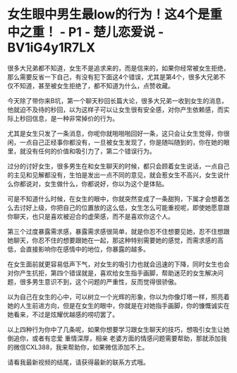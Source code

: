 # 女生眼中男生最low的行为！这4个是重中之重！ - P1 - 楚儿恋爱说 - BV1iG4y1R7LX

很多大兄弟都不知道，女生不是追求来的，而是信来的，如果你经常被女生拒绝，那么需要反省一下自己，有没有犯下面这4个错误，尤其是第4个，很多大兄弟不仅不知道，甚至被女生拒绝了，都不知道为什么，点赞收藏。

今天除了带你来B坑，第一个聊天秒回长篇大论，很多大兄弟一收到女生的消息，他就迫不及待的秒回，以为这样子可以让女生很有安全感，对你产生依赖感，而实际上秒回信息，是一种非常掉价的行为。

尤其是女生只发了一条消息，你呢你就啪啪啪回好一条，这只会让女生觉得，你很闲，一点自己正经事你都没有，一旦被女生发现了，你是随叫随到的，你在她的眼里，就没有任何的价值和吸引力了，第二个错误行为。

过分的讨好女生，很多男生在和女生聊天的时候，都只会顾着女生说话，一点自己的主见和见解都没有，生怕是发出一点不同的意见，就会惹女生不高兴，女生说什么你都说对，女生做什么，你都说好，你以为这个是体贴。

可是不知道什么时候，在女生的眼中，你就突然变成了一条甜狗，下属才会想着怎么去讨好上级，你把自己的位置放的这么低，女生怎么可能重视呢，即使她愿意跟你聊天，也只是喜欢被迎合的虚荣感，而不是喜欢你这个人。

第三个过度暴露需求感，暴露需求感很简单，就是你忍不住想要见她，忍不住想跟她聊天，你忍不住的想要跟她在一起，那这种特别需要她的感觉，而需求感的高低，会直接影响你在感情中的地位，你暴露的越多。

在女生面前就更容易低声下气，对女生的吸引力也就会迅速的下降，同时女生也会对你产生抗拒，第四个错误就是，喜欢给女生指手画脚，帮助迷茫的女生解决问题，很多男生意识不到，这个问题的严重性，反而觉得很骄傲。

以为自己在女生的心中，可以树立一个光辉的形象，你以为你像灯塔一样，照亮着她的人生前进方向，但是在女生的眼中，你就是在对她指手画脚，你的慷慨诚实在她看来，不过是炫耀优越感的唠叨罢了。

以上四种行为你中了几条呢，如果你想要学习跟女生聊天的技巧，想吸引女生让她倒追你，或者有恋爱 重情深厚，相亲 老婆方面的情感问题需要帮助，那就添加我的微信CXL388，我来帮助你，如果微信添加不上。

请看我最新视频的结尾，请获得最新的联系方式哦。